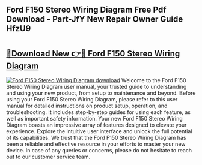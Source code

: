 ## Ford F150 Stereo Wiring Diagram Free Pdf Download - Part-JfY New Repair Owner Guide HfzU9

# <h2><a href="http://dfmjwba.blite.top/?on=Ford+F150+Stereo+Wiring+Diagram">🔗Download New 👉🔴 Ford F150 Stereo Wiring Diagram</a></h2>

[![Ford F150 Stereo Wiring Diagram download](https://i.imgur.com/lujVjoI.png)](http://dfmjwba.blite.top/?on=Ford+F150+Stereo+Wiring+Diagram)
Welcome to the Ford F150 Stereo Wiring Diagram user manual, your trusted guide to understanding and using your new product, from setup to maintenance and beyond. Before using your Ford F150 Stereo Wiring Diagram, please refer to this user manual for detailed instructions on product setup, operation, and troubleshooting. It includes step-by-step guides for using each feature, as well as important safety information. Your new Ford F150 Stereo Wiring Diagram boasts an impressive array of features designed to elevate your experience. Explore the intuitive user interface and unlock the full potential of its capabilities. We trust that the Ford F150 Stereo Wiring Diagram has been a reliable and effective resource in your efforts to master your new device. In case of any queries or concerns, please do not hesitate to reach out to our customer service team.
